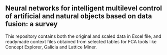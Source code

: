 ## Neural networks for intelligent multilevel control of artificial and natural objects based on data fusion: a survey

This repository contains both the original and scaled data in Excel file, and readymade context files obtained from selected tables for FCA tools like Concept Explorer, Galicia and Lattice Miner. 
